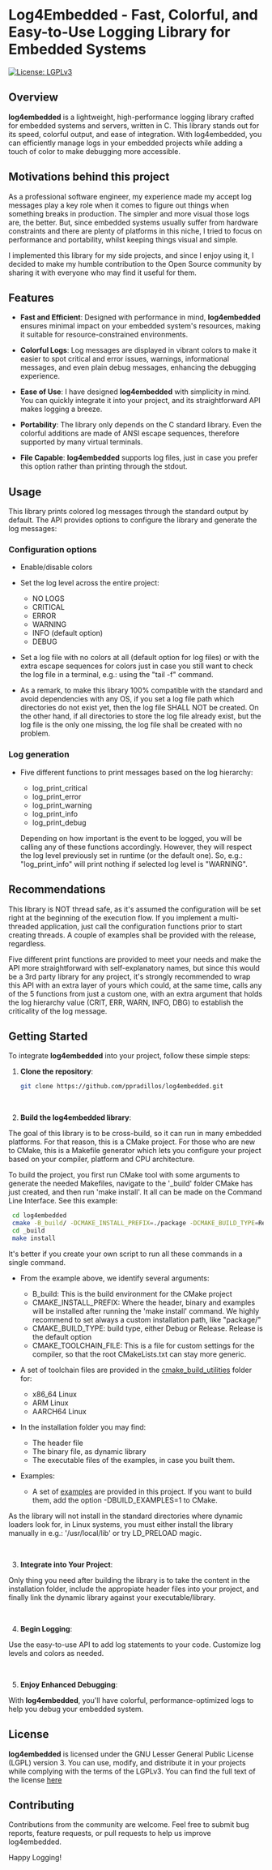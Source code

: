 # Log4Embedded - Fast, Colorful, and Easy-to-Use Logging Library for Embedded Systems

[![License: LGPLv3](https://img.shields.io/badge/License-LGPLv3-blue.svg)](https://www.gnu.org/licenses/lgpl-3.0)

## Overview

**log4embedded** is a lightweight, high-performance logging library crafted for embedded systems and servers, written in C. This library stands out for its speed, colorful output, and ease of integration. With log4embedded, you can efficiently manage logs in your embedded projects while adding a touch of color to make debugging more accessible.

## Motivations behind this project

As a professional software engineer, my experience made my accept log messages play a key role when it comes to figure out things when something breaks in production. The simpler and more visual those logs are, the better.
But, since embedded systems usually suffer from hardware constraints and there are plenty of platforms in this niche, I tried to focus on performance and portability, whilst keeping things visual and simple.

I implemented this library for my side projects, and since I enjoy using it, I decided to make my humble contribution to the Open Source community by sharing it with everyone who may find it useful for them.

## Features

- **Fast and Efficient**: Designed with performance in mind, **log4embedded** ensures minimal impact on your embedded system's resources, making it suitable for resource-constrained environments.

- **Colorful Logs**: Log messages are displayed in vibrant colors to make it easier to spot critical and error issues, warnings, informational messages, and even plain debug messages, enhancing the debugging experience.

- **Ease of Use**: I have designed **log4embedded** with simplicity in mind. You can quickly integrate it into your project, and its straightforward API makes logging a breeze.

- **Portability**: The library only depends on the C standard library. Even the colorful additions are made of ANSI escape sequences, therefore supported by many virtual terminals.

- **File Capable**: **log4embedded** supports log files, just in case you prefer this option rather than printing through the stdout.

## Usage

This library prints colored log messages through the standard output by default. The API provides options to configure the library and generate the log messages: 

### Configuration options

- Enable/disable colors

- Set the log level across the entire project:
	- NO LOGS
	- CRITICAL
	- ERROR
	- WARNING
	- INFO (default option)
	- DEBUG
	
- Set a log file with no colors at all (default option for log files) or with the extra escape sequences for colors just in case you still want to check the log file in a terminal, e.g.: using the "tail -f" command.
- 
  As a remark, to make this library 100% compatible with the standard and avoid dependencies with any OS, if you set a log file path which directories do not exist yet, then the log file SHALL NOT be created. On the other hand, if all directories
  to store the log file already exist, but the log file is the only one missing, the log file shall be created with no problem.

### Log generation

- Five different functions to print messages based on the log hierarchy:
	- log_print_critical
	- log_print_error
	- log_print_warning
	- log_print_info
	- log_print_debug
	
	Depending on how important is the event to be logged, you will be calling any of these functions accordingly. However, they will respect the log level previously set in runtime (or the default one). So, e.g.: "log_print_info" will print nothing if selected log level is "WARNING".

## Recommendations
	
This library is NOT thread safe, as it's assumed the configuration will be set right at the beginning of the execution flow. If you implement a multi-threaded application, just call the configuration functions prior to start creating threads.
A couple of examples shall be provided with the release, regardless.

Five different print functions are provided to meet your needs and make the API more straightforward with self-explanatory names, but since this would be a 3rd party library for any project, it's strongly recommended to wrap this API with an extra layer of yours which could, at the same time, calls any of the 5 functions from just a custom one, with an extra argument that holds the log hierarchy value (CRIT, ERR, WARN, INFO, DBG) to establish the criticality of the log message.

## Getting Started

To integrate **log4embedded** into your project, follow these simple steps:

1. **Clone the repository**:

   ```bash
   git clone https://github.com/ppradillos/log4embedded.git
   ```
<br>

2. **Build the log4embedded library**:

The goal of this library is to be cross-build, so it can run in many embedded platforms. For that reason, this is a CMake project.
For those who are new to CMake, this is a Makefile generator which lets you configure your project based on your compiler, platform and CPU architecture.

To build the project, you first run CMake tool with some arguments to generate the needed Makefiles, navigate to the '_build' folder CMake has just created, and then run 'make install'. It all can be made on the Command Line Interface. See this example:

   ```bash
	cd log4embedded
	cmake -B_build/ -DCMAKE_INSTALL_PREFIX=./package -DCMAKE_BUILD_TYPE=Release -DCMAKE_TOOLCHAIN_FILE=cmake_build_utilities/toolchain-file-linux-x86_64.cmake
	cd _build
	make install
   ```
It's better if you create your own script to run all these commands in a single command.

- From the example above, we identify several arguments:
	* B_build: This is the build environment for the CMake project
	* CMAKE_INSTALL_PREFIX: Where the header, binary and examples will be installed after running the 'make install' command. We highly recommend to set always a custom installation path, like "package/"
	* CMAKE_BUILD_TYPE: build type, either Debug or Release. Release is the default option
	* CMAKE_TOOLCHAIN_FILE: This is a file for custom settings for the compiler, so that the root CMakeLists.txt can stay more generic. 
 
- A set of toolchain files are provided in the [cmake_build_utilities](https://github.com/ppradillos/log4embedded/tree/master/cmake_build_utilities) folder for:
 	* x86_64 Linux
 	* ARM Linux
 	* AARCH64 Linux

 - In the installation folder you may find:
	* The header file
	* The binary file, as dynamic library
	* The executable files of the examples, in case you built them.
			
- Examples:
	* A set of [examples](https://github.com/ppradillos/log4embedded/tree/master/examples) are provided in this project. If you want to build them, add the option
	-DBUILD_EXAMPLES=1 to CMake.
	
As the library will not install in the standard directories where dynamic loaders look for, in Linux systems, you must either install the library manually in e.g.: '/usr/local/lib' or try LD_PRELOAD magic.	

<br>

3. **Integrate into Your Project**:

Only thing you need after building the library is to take the content in the installation folder, include the appropiate header files into your project, and finally link the dynamic library against your executable/library.

<br>

4. **Begin Logging**:

Use the easy-to-use API to add log statements to your code. Customize log levels and colors as needed.

<br>

5. **Enjoy Enhanced Debugging**:

With **log4embedded**, you'll have colorful, performance-optimized logs to help you debug your embedded system.


## License
**log4embedded** is licensed under the GNU Lesser General Public License (LGPL) version 3. You can use, modify, and distribute it in your projects while complying with the terms of the LGPLv3.
You can find the full text of the license [here](https://www.gnu.org/licenses/lgpl-3.0)

## Contributing
Contributions from the community are welcome. Feel free to submit bug reports, feature requests, or pull requests to help us improve log4embedded.


Happy Logging!
